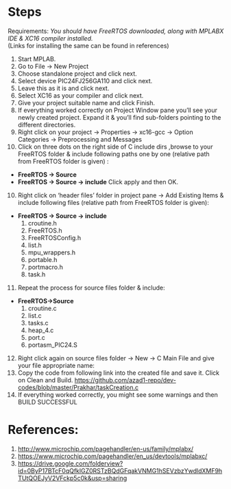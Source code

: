 Steps
========

Requirements: *You should have FreeRTOS downloaded, along with MPLABX IDE & XC16 compiler installed.*  
(Links for installing the same can be found in references)

1. Start MPLAB.
2. Go to File -> New Project
3. Choose standalone project and click next.
4. Select device PIC24FJ256GA110 and click next.
5. Leave this as it is and click next.
6. Select XC16 as your compiler and click next.
7. Give your project suitable name and click Finish.
8. If everything worked correctly on Project Window pane you’ll see your newly created project. 
Expand it & you’ll find sub-folders pointing to the different directories.
8. Right click on your project -> Properties -> xc16-gcc -> Option Categories -> Preprocessing and Messages
9. Click on three dots on the right side of C include dirs ,browse to your FreeRTOS folder & include following paths one by one 
(relative path from FreeRTOS folder is given) : 
  * **FreeRTOS -> Source**
  * **FreeRTOS -> Source -> include**
Click apply and then OK.
10. Right click on ‘header files’ folder in project pane -> Add Existing Items & include following files
(relative path from FreeRTOS folder is given):
  * **FreeRTOS -> Source -> include**
    1. croutine.h
    2. FreeRTOS.h
    3. FreeRTOSConfig.h
    4. list.h
    5. mpu_wrappers.h
    6. portable.h
    7. portmacro.h
    8. task.h 
11. Repeat the process for source files folder & include:
  * **FreeRTOS->Source**
    1. croutine.c
    2. list.c
    3. tasks.c
    4. heap_4.c
    5. port.c
    6. portasm_PIC24.S
12. Right click again on source files folder -> New -> C Main File and give your file appropriate name:
13. Copy the code from following link into the created file and save it. Click on Clean and Build.
https://github.com/azad1-repo/dev-codes/blob/master/Prakhar/taskCreation.c
14. If everything worked correctly, you might see some warnings and then BUILD SUCCESSFUL 



References:
==========

1. http://www.microchip.com/pagehandler/en-us/family/mplabx/
2. https://www.microchip.com/pagehandler/en_us/devtools/mplabxc/
3. https://drive.google.com/folderview?id=0ByP17BTcF0qQfklGZ0RSTzBQdGFqakVNMG1hSEVzbzYwdldXMF9hTUtQOEJyV2VFckp5c0k&usp=sharing
